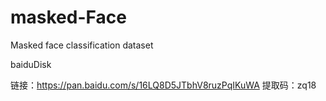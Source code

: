 # masked-Face

Masked face classification dataset 

baiduDisk

链接：https://pan.baidu.com/s/16LQ8D5JTbhV8ruzPqIKuWA 
提取码：zq18 


